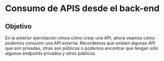 # Consumo de APIS desde el back-end

## Objetivo
En la anterior ejercitación vimos cómo crear una API, ahora veamos cómo podemos consumir
una API externa. Recordemos que existen
algunas API que son privadas, otras son públicas o podemos encontrar que tengan solo algunos endpoints privados y otros públicos.
